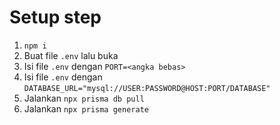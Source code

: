 # Setup step
1. `npm i`
2. Buat file `.env` lalu buka
3. Isi file `.env` dengan `PORT=<angka bebas>`
4. Isi file `.env` dengan `DATABASE_URL="mysql://USER:PASSWORD@HOST:PORT/DATABASE"`
5. Jalankan `npx prisma db pull`
6. Jalankan `npx prisma generate`